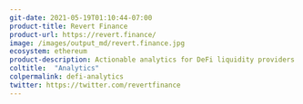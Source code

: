 ```yaml
---
git-date: 2021-05-19T01:10:44-07:00
product-title: Revert Finance
product-url: https://revert.finance/
image: /images/output_md/revert.finance.jpg
ecosystem: ethereum
product-description: Actionable analytics for DeFi liquidity providers. Revert can give analytics using streams from some leading DEXes, including Uniswap, Balancer, and more, for easy on-boarding.
coltitle:  "Analytics"
colpermalink: defi-analytics
twitter: https://twitter.com/revertfinance
---
```

